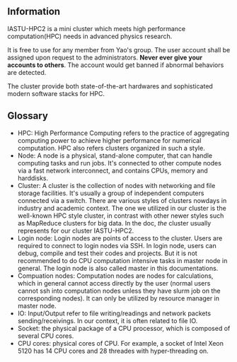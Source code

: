 ## Information

IASTU-HPC2 is a mini cluster which meets high performance computation(HPC) needs in advanced physics research.

It is free to use for any member from Yao's group. The user account shall be assigned upon request to the administrators. **Never ever give your accounts to others**. The account would get banned if abnormal behaviors are detected.

The cluster provide both state-of-the-art hardwares and sophisticated modern software stacks for HPC.

## Glossary

* HPC: High Performance Computing refers to the practice of aggregating computing power to achieve higher performance for numerical computation. HPC also refers clusters organized in such a style.
* Node: A node is a physical, stand-alone computer, that can handle computing tasks and run jobs. It's connected to other compute nodes via a fast network interconnect, and contains CPUs, memory and harddisks.
* Cluster: A cluster is the collection of nodes with networking and file storage facilities. It's usually a group of independent computers connected via a switch. There are various styles of clusters nowdays in industry and academic context. The one we utilized in our cluster is the well-known HPC style cluster, in contrast with other newer styles such as MapReduce clusters for big data. In the doc, *the* cluster usually represents for our cluster IASTU-HPC2.
* Login node: Login nodes are points of access to the cluster. Users are required to connect to login nodes via SSH. In login node, users can debug, compile and test their codes and projects. But it is not recommended to do CPU computation intensive tasks in master node in general. The login node is also called master in this documentations.
* Compuation nodes: Computation nodes are nodes for calculations, which in general cannot access directly by the user (normal users cannot ssh into computation nodes unless they have slurm job on the corresponding nodes). It can only be utilized by resource manager in master node.
* IO: Input/Output refer to file writing/readings and network packets sending/receivings. In our context, it is often related to file IO.
* Socket: the physical package of a CPU processor, which is composed of several CPU cores.
* CPU cores: physical cores of CPU. For example, a socket of Intel Xeon 5120 has 14 CPU cores and 28 threades with hyper-threading on.